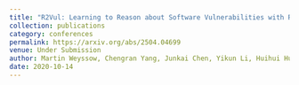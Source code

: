 ```yaml
---
title: "R2Vul: Learning to Reason about Software Vulnerabilities with Reinforcement Learning and Structured Reasoning Distillation"
collection: publications
category: conferences
permalink: https://arxiv.org/abs/2504.04699
venue: Under Submission
author: Martin Weyssow, Chengran Yang, Junkai Chen, Yikun Li, Huihui Huang, Ratnadira Widyasari, Han Wei Ang, Frank Liauw, Eng Lieh Ouh, Lwin Khin Shar, David Lo
date: 2020-10-14
---
```

